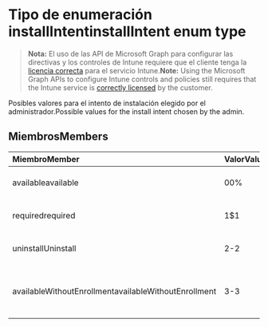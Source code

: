 # <a name="installintent-enum-type"></a><span data-ttu-id="ac6cd-101">Tipo de enumeración installIntent</span><span class="sxs-lookup"><span data-stu-id="ac6cd-101">installIntent enum type</span></span>

> <span data-ttu-id="ac6cd-102">**Nota:** El uso de las API de Microsoft Graph para configurar las directivas y los controles de Intune requiere que el cliente tenga la [licencia correcta](https://go.microsoft.com/fwlink/?linkid=839381) para el servicio Intune.</span><span class="sxs-lookup"><span data-stu-id="ac6cd-102">**Note:** Using the Microsoft Graph APIs to configure Intune controls and policies still requires that the Intune service is [correctly licensed](https://go.microsoft.com/fwlink/?linkid=839381) by the customer.</span></span>

<span data-ttu-id="ac6cd-103">Posibles valores para el intento de instalación elegido por el administrador.</span><span class="sxs-lookup"><span data-stu-id="ac6cd-103">Possible values for the install intent chosen by the admin.</span></span>
## <a name="members"></a><span data-ttu-id="ac6cd-104">Miembros</span><span class="sxs-lookup"><span data-stu-id="ac6cd-104">Members</span></span>
|<span data-ttu-id="ac6cd-105">Miembro</span><span class="sxs-lookup"><span data-stu-id="ac6cd-105">Member</span></span>|<span data-ttu-id="ac6cd-106">Valor</span><span class="sxs-lookup"><span data-stu-id="ac6cd-106">Value</span></span>|<span data-ttu-id="ac6cd-107">Descripción</span><span class="sxs-lookup"><span data-stu-id="ac6cd-107">Description</span></span>|
|:---|:---|:---|
|<span data-ttu-id="ac6cd-108">available</span><span class="sxs-lookup"><span data-stu-id="ac6cd-108">available</span></span>|<span data-ttu-id="ac6cd-109">0</span><span class="sxs-lookup"><span data-stu-id="ac6cd-109">0%</span></span>|<span data-ttu-id="ac6cd-110">Intento de instalación disponible.</span><span class="sxs-lookup"><span data-stu-id="ac6cd-110">Available install intent.</span></span>|
|<span data-ttu-id="ac6cd-111">required</span><span class="sxs-lookup"><span data-stu-id="ac6cd-111">required</span></span>|<span data-ttu-id="ac6cd-112">1</span><span class="sxs-lookup"><span data-stu-id="ac6cd-112">$1</span></span>|<span data-ttu-id="ac6cd-113">Intento de instalación requerido.</span><span class="sxs-lookup"><span data-stu-id="ac6cd-113">Required install intent.</span></span>|
|<span data-ttu-id="ac6cd-114">uninstall</span><span class="sxs-lookup"><span data-stu-id="ac6cd-114">Uninstall</span></span>|<span data-ttu-id="ac6cd-115">2</span><span class="sxs-lookup"><span data-stu-id="ac6cd-115">-2</span></span>|<span data-ttu-id="ac6cd-116">Desinstalar el intento de instalación.</span><span class="sxs-lookup"><span data-stu-id="ac6cd-116">Uninstall install intent.</span></span>|
|<span data-ttu-id="ac6cd-117">availableWithoutEnrollment</span><span class="sxs-lookup"><span data-stu-id="ac6cd-117">availableWithoutEnrollment</span></span>|<span data-ttu-id="ac6cd-118">3</span><span class="sxs-lookup"><span data-stu-id="ac6cd-118">-3</span></span>|<span data-ttu-id="ac6cd-119">Disponible sin intento de instalación de inscripción.</span><span class="sxs-lookup"><span data-stu-id="ac6cd-119">Available without enrollment install intent.</span></span>|




